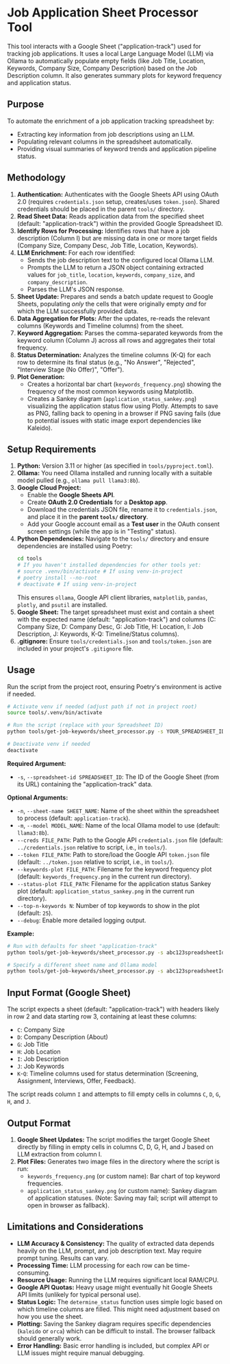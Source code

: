 # Job Application Sheet Processor Tool

This tool interacts with a Google Sheet ("application-track") used for tracking job applications. It uses a local Large Language Model (LLM) via Ollama to automatically populate empty fields (like Job Title, Location, Keywords, Company Size, Company Description) based on the Job Description column. It also generates summary plots for keyword frequency and application status.

## Purpose

To automate the enrichment of a job application tracking spreadsheet by:

*   Extracting key information from job descriptions using an LLM.
*   Populating relevant columns in the spreadsheet automatically.
*   Providing visual summaries of keyword trends and application pipeline status.

## Methodology

1.  **Authentication:** Authenticates with the Google Sheets API using OAuth 2.0 (requires `credentials.json` setup, creates/uses `token.json`). Shared credentials should be placed in the parent `tools/` directory.
2.  **Read Sheet Data:** Reads application data from the specified sheet (default: "application-track") within the provided Google Spreadsheet ID.
3.  **Identify Rows for Processing:** Identifies rows that have a job description (Column I) but are missing data in one or more target fields (Company Size, Company Desc, Job Title, Location, Keywords).
4.  **LLM Enrichment:** For each row identified:
    *   Sends the job description text to the configured local Ollama LLM.
    *   Prompts the LLM to return a JSON object containing extracted values for `job_title`, `location`, `keywords`, `company_size`, and `company_description`.
    *   Parses the LLM's JSON response.
5.  **Sheet Update:** Prepares and sends a batch update request to Google Sheets, populating *only* the cells that were originally empty *and* for which the LLM successfully provided data.
6.  **Data Aggregation for Plots:** After the updates, re-reads the relevant columns (Keywords and Timeline columns) from the sheet.
7.  **Keyword Aggregation:** Parses the comma-separated keywords from the keyword column (Column J) across all rows and aggregates their total frequency.
8.  **Status Determination:** Analyzes the timeline columns (K-Q) for each row to determine its final status (e.g., "No Answer", "Rejected", "Interview Stage (No Offer)", "Offer").
9.  **Plot Generation:**
    *   Creates a horizontal bar chart (`keywords_frequency.png`) showing the frequency of the most common keywords using Matplotlib.
    *   Creates a Sankey diagram (`application_status_sankey.png`) visualizing the application status flow using Plotly. Attempts to save as PNG, falling back to opening in a browser if PNG saving fails (due to potential issues with static image export dependencies like Kaleido).

## Setup Requirements

1.  **Python:** Version 3.11 or higher (as specified in `tools/pyproject.toml`).
2.  **Ollama:** You need Ollama installed and running locally with a suitable model pulled (e.g., `ollama pull llama3:8b`).
3.  **Google Cloud Project:**
    *   Enable the **Google Sheets API**.
    *   Create **OAuth 2.0 Credentials** for a **Desktop app**.
    *   Download the credentials JSON file, rename it to `credentials.json`, and place it in the **parent `tools/` directory**.
    *   Add your Google account email as a **Test user** in the OAuth consent screen settings (while the app is in "Testing" status).
4.  **Python Dependencies:** Navigate to the `tools/` directory and ensure dependencies are installed using Poetry:
    ```bash
    cd tools
    # If you haven't installed dependencies for other tools yet:
    # source .venv/bin/activate # If using venv-in-project
    # poetry install --no-root
    # deactivate # If using venv-in-project
    ```
    This ensures `ollama`, Google API client libraries, `matplotlib`, `pandas`, `plotly`, and `psutil` are installed.
5.  **Google Sheet:** The target spreadsheet must exist and contain a sheet with the expected name (default: "application-track") and columns (C: Company Size, D: Company Desc, G: Job Title, H: Location, I: Job Description, J: Keywords, K-Q: Timeline/Status columns).
6.  **.gitignore:** Ensure `tools/credentials.json` and `tools/token.json` are included in your project's `.gitignore` file.

## Usage

Run the script from the project root, ensuring Poetry's environment is active if needed.

```bash
# Activate venv if needed (adjust path if not in project root)
source tools/.venv/bin/activate

# Run the script (replace with your Spreadsheet ID)
python tools/get-job-keywords/sheet_processor.py -s YOUR_SPREADSHEET_ID_HERE [options]

# Deactivate venv if needed
deactivate
```

**Required Argument:**

*   `-s`, `--spreadsheet-id SPREADSHEET_ID`: The ID of the Google Sheet (from its URL) containing the "application-track" data.

**Optional Arguments:**

*   `-n`, `--sheet-name SHEET_NAME`: Name of the sheet within the spreadsheet to process (default: `application-track`).
*   `-m`, `--model MODEL_NAME`: Name of the local Ollama model to use (default: `llama3:8b`).
*   `--creds FILE_PATH`: Path to the Google API `credentials.json` file (default: `../credentials.json` relative to script, i.e., in `tools/`).
*   `--token FILE_PATH`: Path to store/load the Google API `token.json` file (default: `../token.json` relative to script, i.e., in `tools/`).
*   `--keywords-plot FILE_PATH`: Filename for the keyword frequency plot (default: `keywords_frequency.png` in the current run directory).
*   `--status-plot FILE_PATH`: Filename for the application status Sankey plot (default: `application_status_sankey.png` in the current run directory).
*   `--top-n-keywords N`: Number of top keywords to show in the plot (default: `25`).
*   `--debug`: Enable more detailed logging output.

**Example:**

```bash
# Run with defaults for sheet "application-track"
python tools/get-job-keywords/sheet_processor.py -s abc123spreadsheetIdxyz

# Specify a different sheet name and Ollama model
python tools/get-job-keywords/sheet_processor.py -s abc123spreadsheetIdxyz -n ArchivedApplications -m mistral
```

## Input Format (Google Sheet)

The script expects a sheet (default: "application-track") with headers likely in row 2 and data starting row 3, containing at least these columns:

*   `C`: Company Size
*   `D`: Company Description (About)
*   `G`: Job Title
*   `H`: Job Location
*   `I`: Job Description
*   `J`: Job Keywords
*   `K`-`Q`: Timeline columns used for status determination (Screening, Assignment, Interviews, Offer, Feedback).

The script reads column `I` and attempts to fill empty cells in columns `C`, `D`, `G`, `H`, and `J`.

## Output Format

1.  **Google Sheet Updates:** The script modifies the target Google Sheet directly by filling in empty cells in columns C, D, G, H, and J based on LLM extraction from column I.
2.  **Plot Files:** Generates two image files in the directory where the script is run:
    *   `keywords_frequency.png` (or custom name): Bar chart of top keyword frequencies.
    *   `application_status_sankey.png` (or custom name): Sankey diagram of application statuses. (Note: Saving may fail; script will attempt to open in browser as fallback).

## Limitations and Considerations

*   **LLM Accuracy & Consistency:** The quality of extracted data depends heavily on the LLM, prompt, and job description text. May require prompt tuning. Results can vary.
*   **Processing Time:** LLM processing for each row can be time-consuming.
*   **Resource Usage:** Running the LLM requires significant local RAM/CPU.
*   **Google API Quotas:** Heavy usage might eventually hit Google Sheets API limits (unlikely for typical personal use).
*   **Status Logic:** The `determine_status` function uses simple logic based on which timeline columns are filled. This might need adjustment based on how you use the sheet.
*   **Plotting:** Saving the Sankey diagram requires specific dependencies (`kaleido` or `orca`) which can be difficult to install. The browser fallback should generally work.
*   **Error Handling:** Basic error handling is included, but complex API or LLM issues might require manual debugging.
